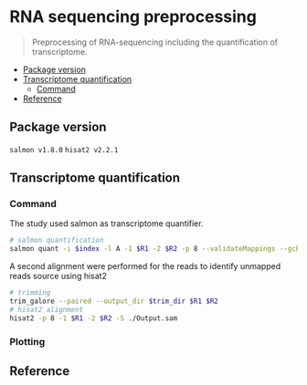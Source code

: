 # RNA sequencing preprocessing
> Preprocessing of RNA-sequencing including the quantification of transcriptome.

* [Package version](#package-version)
* [Transcriptome quantification](#transcriptome-quantification)
    + [Command](#command)
* [Reference](#reference)

## Package version
`salmon v1.8.0`
`hisat2 v2.2.1`

## Transcriptome quantification

### Command
The study used salmon as transcriptome quantifier.

```sh
# salmon quantification
salmon quant -i $index -l A -1 $R1 -2 $R2 -p 8 --validateMappings --gcBias --seqBias --recoverOrphans -o $output
```

A second alignment were performed for the reads to identify unmapped reads source using hisat2
```sh
# trimming
trim_galore --paired --output_dir $trim_dir $R1 $R2
# hisat2 alignment
hisat2 -p 8 -1 $R1 -2 $R2 -S ./Output.sam
```

### Plotting

## Reference
